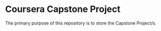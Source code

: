 # Coursera Capstone Project

The primary purpose of this repository is to store the Capstone Project/s.
